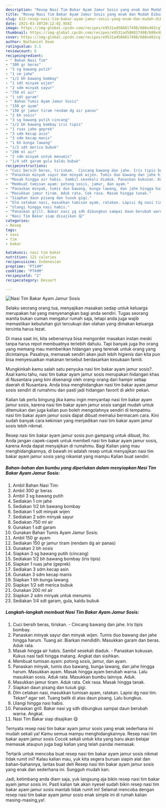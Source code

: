 ```yaml
---
description: "Resep Nasi Tim Bakar Ayam Jamur Sosis yang enak dan Mudah Dibuat"
title: "Resep Nasi Tim Bakar Ayam Jamur Sosis yang enak dan Mudah Dibuat"
slug: 633-resep-nasi-tim-bakar-ayam-jamur-sosis-yang-enak-dan-mudah-dibuat
date: 2021-03-30T20:12:02.958Z
image: https://img-global.cpcdn.com/recipes/e9531ad586817498/680x482cq70/nasi-tim-bakar-ayam-jamur-sosis-foto-resep-utama.jpg
thumbnail: https://img-global.cpcdn.com/recipes/e9531ad586817498/680x482cq70/nasi-tim-bakar-ayam-jamur-sosis-foto-resep-utama.jpg
cover: https://img-global.cpcdn.com/recipes/e9531ad586817498/680x482cq70/nasi-tim-bakar-ayam-jamur-sosis-foto-resep-utama.jpg
author: Nathaniel Dean
ratingvalue: 3.1
reviewcount: 6
recipeingredient:
- " Bahan Nasi Tim"
- "300 gr beras"
- "3 sg bawang putih"
- "1 cm jahe"
- "1/2 bh bawang bombay"
- "1 sdt minyak wijen"
- "2 sdm minyak sayur"
- "750 ml air"
- "1 sdt garam"
- " Bahan Tumis Ayam Jamur Sosis"
- "150 gr ayam"
- "150 gr jamur tiram rendam dg air panas"
- "2 bh sosis"
- "3 sg bawang putih cincang"
- "1/2 bh bawang bombay iris tipis"
- "1 ruas jahe geprek"
- "3 sdm kecap asin"
- "3 sdm kecap manis"
- "1 bh bunga lawang"
- "1/2 sdt merica bubuk"
- "200 ml air"
- "2 sdm minyak untuk menumis"
- "1/4 sdt garam gula kaldu bubuk"
recipeinstructions:
- "Cuci bersih beras, tiriskan.  Cincang bawang dan jahe. Iris tipis bombay."
- "Panaskan minyak sayur dan minyak wijen. Tumis duo bawang dan jahe hingga harum. Tuang air. Biarkan mendidih. Masukkan garam dan beras. Aduk rata."
- "Masak hingga air habis. Sambil sesekali diaduk. Panaskan kukusan. Kukus nasi tadi hingga matang. Angkat dan sisihkan."
- "Membuat tumisan ayam: potong sosis, jamur, dan ayam."
- "Panaskan minyak, tumis duo bawang, bunga lawang, dan jahe hingga harum. Masukkan ayam. Masak hingga ayam berubah warna. Lalu masukkan sosis. Aduk rata. Masukkan bumbu lainnya. Aduk."
- "Masukkan jamur tiram. Aduk rata. Cek rasa. Masak hingga tanak."
- "Siapkan daun pisang dan tusuk gigi."
- "Dlm cetakan nasi, masukkan tumisan ayam, ratakan. Lapisi dg nasi tim. Tekan² agar set. Tuang balik di atas daun pisang. Lalu bungkus."
- "Ulangi hingga nasi habis."
- "Panaskan grill. Bakar nasi yg sdh dibungkus sampai daun berubah warna. Angkat."
- "Nasi Tim Bakar siap disajikan 😋"
categories:
- Resep
tags:
- nasi
- tim
- bakar

katakunci: nasi tim bakar 
nutrition: 122 calories
recipecuisine: Indonesian
preptime: "PT14M"
cooktime: "PT49M"
recipeyield: "2"
recipecategory: Dessert

---
```



![Nasi Tim Bakar Ayam Jamur Sosis](https://img-global.cpcdn.com/recipes/e9531ad586817498/680x482cq70/nasi-tim-bakar-ayam-jamur-sosis-foto-resep-utama.jpg)

Selaku seorang orang tua, menyajikan masakan sedap untuk keluarga merupakan hal yang menyenangkan bagi anda sendiri. Tugas seorang  wanita bukan cuman mengatur rumah saja, tetapi anda juga wajib memastikan kebutuhan gizi tercukupi dan olahan yang dimakan keluarga tercinta harus lezat.

Di masa  saat ini, kita sebenarnya bisa mengorder masakan instan meski tanpa harus repot membuatnya terlebih dahulu. Tapi banyak juga lho orang yang memang mau memberikan hidangan yang terenak untuk orang yang dicintainya. Pasalnya, memasak sendiri akan jauh lebih higienis dan kita pun bisa menyesuaikan makanan tersebut berdasarkan kesukaan famili. 



Mungkinkah kamu salah satu penyuka nasi tim bakar ayam jamur sosis?. Asal kamu tahu, nasi tim bakar ayam jamur sosis merupakan hidangan khas di Nusantara yang kini disenangi oleh orang-orang dari hampir setiap daerah di Nusantara. Anda bisa menghidangkan nasi tim bakar ayam jamur sosis sendiri di rumahmu dan pasti jadi hidangan favorit di akhir pekan.

Kalian tak perlu bingung jika kamu ingin menyantap nasi tim bakar ayam jamur sosis, karena nasi tim bakar ayam jamur sosis sangat mudah untuk ditemukan dan juga kalian pun boleh mengolahnya sendiri di tempatmu. nasi tim bakar ayam jamur sosis dapat dibuat memalui bermacam cara. Kini sudah banyak cara kekinian yang menjadikan nasi tim bakar ayam jamur sosis lebih nikmat.

Resep nasi tim bakar ayam jamur sosis pun gampang untuk dibuat, lho. Anda jangan capek-capek untuk membeli nasi tim bakar ayam jamur sosis, karena Anda dapat menyajikan di rumahmu. Bagi Kalian yang mau menghidangkannya, di bawah ini adalah resep untuk menyajikan nasi tim bakar ayam jamur sosis yang nikamat yang mampu Kalian buat sendiri.

<!--inarticleads1-->

##### Bahan-bahan dan bumbu yang diperlukan dalam menyiapkan Nasi Tim Bakar Ayam Jamur Sosis:

1. Ambil  Bahan Nasi Tim:
1. Ambil 300 gr beras
1. Ambil 3 sg bawang putih
1. Sediakan 1 cm jahe
1. Sediakan 1/2 bh bawang bombay
1. Sediakan 1 sdt minyak wijen
1. Sediakan 2 sdm minyak sayur
1. Sediakan 750 ml air
1. Gunakan 1 sdt garam
1. Gunakan  Bahan Tumis Ayam Jamur Sosis:
1. Ambil 150 gr ayam
1. Sediakan 150 gr jamur tiram (rendam dg air panas)
1. Gunakan 2 bh sosis
1. Siapkan 3 sg bawang putih (cincang)
1. Sediakan 1/2 bh bawang bombay (iris tipis)
1. Siapkan 1 ruas jahe (geprek)
1. Sediakan 3 sdm kecap asin
1. Gunakan 3 sdm kecap manis
1. Siapkan 1 bh bunga lawang
1. Siapkan 1/2 sdt merica bubuk
1. Gunakan 200 ml air
1. Siapkan 2 sdm minyak untuk menumis
1. Sediakan 1/4 sdt garam, gula, kaldu bubuk




<!--inarticleads2-->

##### Langkah-langkah membuat Nasi Tim Bakar Ayam Jamur Sosis:

1. Cuci bersih beras, tiriskan.  - Cincang bawang dan jahe. Iris tipis bombay.
1. Panaskan minyak sayur dan minyak wijen. Tumis duo bawang dan jahe hingga harum. Tuang air. Biarkan mendidih. Masukkan garam dan beras. Aduk rata.
1. Masak hingga air habis. Sambil sesekali diaduk. - Panaskan kukusan. Kukus nasi tadi hingga matang. Angkat dan sisihkan.
1. Membuat tumisan ayam: potong sosis, jamur, dan ayam.
1. Panaskan minyak, tumis duo bawang, bunga lawang, dan jahe hingga harum. Masukkan ayam. Masak hingga ayam berubah warna. Lalu masukkan sosis. Aduk rata. Masukkan bumbu lainnya. Aduk.
1. Masukkan jamur tiram. Aduk rata. Cek rasa. Masak hingga tanak.
1. Siapkan daun pisang dan tusuk gigi.
1. Dlm cetakan nasi, masukkan tumisan ayam, ratakan. Lapisi dg nasi tim. Tekan² agar set. Tuang balik di atas daun pisang. Lalu bungkus.
1. Ulangi hingga nasi habis.
1. Panaskan grill. Bakar nasi yg sdh dibungkus sampai daun berubah warna. Angkat.
1. Nasi Tim Bakar siap disajikan 😋




Ternyata resep nasi tim bakar ayam jamur sosis yang enak sederhana ini mudah sekali ya! Kamu semua mampu menghidangkannya. Resep nasi tim bakar ayam jamur sosis Cocok sekali untuk kita yang baru akan belajar memasak ataupun juga bagi kalian yang telah pandai memasak.

Tertarik untuk mencoba buat resep nasi tim bakar ayam jamur sosis nikmat tidak rumit ini? Kalau kalian mau, yuk kita segera buruan siapin alat dan bahan-bahannya, lantas buat deh Resep nasi tim bakar ayam jamur sosis yang enak dan sederhana ini. Sungguh mudah kan. 

Jadi, ketimbang anda diam saja, yuk langsung aja bikin resep nasi tim bakar ayam jamur sosis ini. Pasti kalian tak akan nyesel sudah bikin resep nasi tim bakar ayam jamur sosis mantab tidak rumit ini! Selamat mencoba dengan resep nasi tim bakar ayam jamur sosis enak simple ini di rumah kalian masing-masing,ya!.

